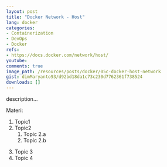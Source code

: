 ```yaml
---
layout: post
title: "Docker Network - Host"
lang: docker
categories:
- Containerization
- DevOps
- Docker
refs: 
- https://docs.docker.com/network/host/
youtube: 
comments: true
image_path: /resources/posts/docker/05c-docker-host-network
gist: dimMaryanto93/d92bd18da1c73c230d7762361f738524
downloads: []
---
```



description...

Materi: 

1. Topic1
2. Topic2
    1. Topic 2.a
    2. Topic 2.b
<!--more-->
3. Topic 3
4. Topic 4